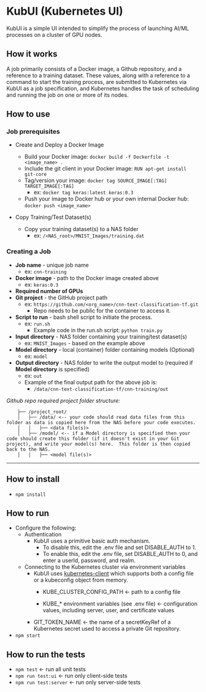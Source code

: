 # KubUI (Kubernetes UI)

KubUI is a simple UI intended to simplify the process of launching AI/ML processes on a cluster of GPU nodes.

## How it works

A job primarily consists of a Docker image, a Github repository, and a reference to a training dataset.  These values, along with a reference to a command to start the training process, are submitted to Kubernetes via KubUI as a job specification, and Kubernetes handles the task of scheduling and running the job on one or more of its nodes.  

## How to use

### Job prerequisites
- Create and Deploy a Docker Image
    - Build your Docker image: `docker build -f Dockerfile -t <image_name> .`
    - Include the git client in your Docker image: `RUN apt-get install git-core`
    - Tag/version your image: `docker tag SOURCE_IMAGE[:TAG] TARGET_IMAGE[:TAG]`
        - ex: `docker tag keras:latest keras:0.3`
    - Push your image to Docker hub or your own internal Docker hub: `docker push <image_name>`

- Copy Training/Test Dataset(s)    
    - Copy your training dataset(s) to a NAS folder
        - ex: `/<NAS_root>/MNIST_Images/training.dat`

### Creating a Job
- **Job name** - unique job name
    - ex: `cnn-training`
- **Docker image** - path to the Docker image created above
    - ex: `keras:0.3`
- **Required number of GPUs**
- **Git project** - the GitHub project path
    - ex: `https://github.com/<org_name>/cnn-text-classification-tf.git`
        - Repo needs to be public for the container to access it.
- **Script to run** - bash shell script to initiate the process.
    - ex: `run.sh`
        - Example code in the run.sh script: `python train.py`
- **Input directory** - NAS folder containing your training/test dataset(s)
    - ex: `MNIST_Images` - based on the example above
- **Model directory** - local (container) folder containing models (Optional)
    - ex: `model`
- **Output directory** - NAS folder to write the output model to (required if **Model directory** is specified)
    - ex: `out`
    - Example of the final output path for the above job is: 
        - `/data/cnn-text-classification-tf/cnn-training/out`
       

*Github repo required project folder structure:*
```
    ├── /project_root/
    │   ├── /data/ <-- your code should read data files from this folder as data is copied here from the NAS before your code executes.
    │   │   ├── <data file(s)>
    │   ├── /model/ <-- if a Model directory is specified then your code should create this folder (if it doesn't exist in your Git project), and write your model(s) here.  This folder is then copied back to the NAS.
    │   │   ├── <model file(s)>
```
---
## How to install
- `npm install`

## How to run
- Configure the following:
    - Authentication
        - KubUI uses a primitive basic auth mechanism.  
            - To disable this, edit the .env file and set DISABLE_AUTH to 1.
            - To enable this, edit the .env file, set DISABLE_AUTH to 0, and enter a userId, password, and realm. 
    - Connecting to the Kubernetes cluster via  environment variables
        - KubUI uses [kubernetes-client](https://github.com/godaddy/kubernetes-client) which supports both a config file or a kubeconfig object from memory.
            - KUBE_CLUSTER_CONFIG_PATH <- path to a config file
    
            - KUBE_* environment variables (see .env file) <- configuration values, including server, user, and certificate values
        - GIT_TOKEN_NAME <- the name of a secretKeyRef of a Kubernetes secret used to access a private Git repository.
- `npm start`

## How to run the tests
- `npm test` <- run all unit tests
- `npm run test:ui` <- run only client-side tests
- `npm run test:server` <- run only server-side tests